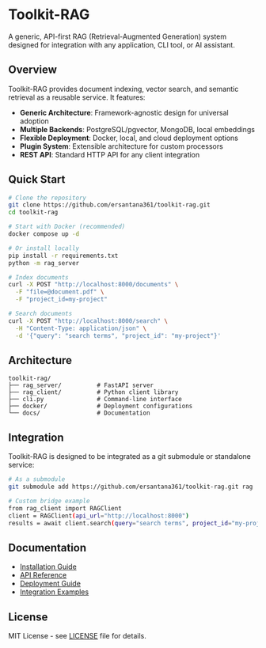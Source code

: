 # Toolkit-RAG

A generic, API-first RAG (Retrieval-Augmented Generation) system designed for integration with any application, CLI tool, or AI assistant.

## Overview

Toolkit-RAG provides document indexing, vector search, and semantic retrieval as a reusable service. It features:

- **Generic Architecture**: Framework-agnostic design for universal adoption
- **Multiple Backends**: PostgreSQL/pgvector, MongoDB, local embeddings
- **Flexible Deployment**: Docker, local, and cloud deployment options
- **Plugin System**: Extensible architecture for custom processors
- **REST API**: Standard HTTP API for any client integration

## Quick Start

```bash
# Clone the repository
git clone https://github.com/ersantana361/toolkit-rag.git
cd toolkit-rag

# Start with Docker (recommended)
docker compose up -d

# Or install locally
pip install -r requirements.txt
python -m rag_server

# Index documents
curl -X POST "http://localhost:8000/documents" \
  -F "file=@document.pdf" \
  -F "project_id=my-project"

# Search documents
curl -X POST "http://localhost:8000/search" \
  -H "Content-Type: application/json" \
  -d '{"query": "search terms", "project_id": "my-project"}'
```

## Architecture

```
toolkit-rag/
├── rag_server/          # FastAPI server
├── rag_client/          # Python client library
├── cli.py               # Command-line interface
├── docker/              # Deployment configurations
└── docs/                # Documentation
```

## Integration

Toolkit-RAG is designed to be integrated as a git submodule or standalone service:

```bash
# As a submodule
git submodule add https://github.com/ersantana361/toolkit-rag.git rag

# Custom bridge example
from rag_client import RAGClient
client = RAGClient(api_url="http://localhost:8000")
results = await client.search(query="search terms", project_id="my-project")
```

## Documentation

- [Installation Guide](docs/INSTALLATION.md)
- [API Reference](docs/API_REFERENCE.md)
- [Deployment Guide](docs/DEPLOYMENT.md)
- [Integration Examples](docs/INTEGRATIONS.md)

## License

MIT License - see [LICENSE](LICENSE) file for details.